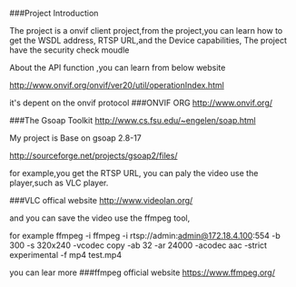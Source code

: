 ###Project Introduction


The project is a onvif client project,from the project,you can learn
how to get the WSDL address, RTSP URL,and the Device capabilities,
The project have the security check moudle

About the API function ,you can learn from below website

http://www.onvif.org/onvif/ver20/util/operationIndex.html

it's depent on the onvif protocol
###ONVIF ORG
http://www.onvif.org/

###The Gsoap Toolkit
http://www.cs.fsu.edu/~engelen/soap.html

My project is Base on gsoap 2.8-17

http://sourceforge.net/projects/gsoap2/files/

for example,you get the RTSP URL, you can paly  the video use the player,such as VLC player.

###VLC offical website
http://www.videolan.org/

and you can save the video use the ffmpeg tool,

for example 
ffmpeg -i ffmpeg -i rtsp://admin:admin@172.18.4.100:554 -b 300 -s 320x240 -vcodec copy  -ab 32 -ar 24000 -acodec aac -strict experimental -f mp4 test.mp4

you can lear more
###ffmpeg official website
https://www.ffmpeg.org/





